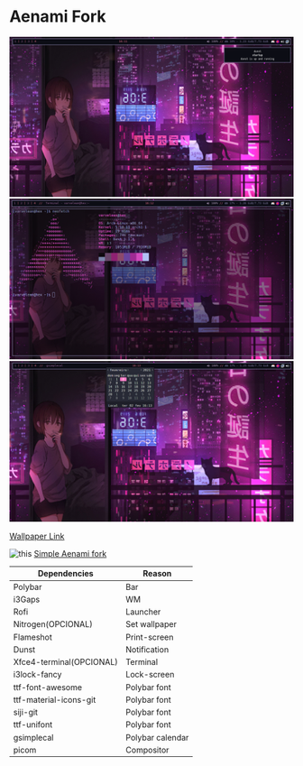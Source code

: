 # Aenami Fork
![Magic?](https://raw.githubusercontent.com/arikushimo/Aenami/master/prints/2021-02-02_16-12.png)
![Magic2.0](https://raw.githubusercontent.com/arikushimo/Aenami/master/prints/2021-02-02_16-13.png)
![Magic](https://raw.githubusercontent.com/arikushimo/Aenami/master/prints/2021-02-02_16-13_1.png)

[Wallpaper Link](https://i.imgur.com/qxf4BrO.jpg)

![this](https://img.shields.io/badge/Only-Fork-violet)
[Simple Aenami fork](https://github.com/joshuah345/linux-dotfiles/tree/master/Aenami/)

| Dependencies | Reason |
| ------ | ------ |
| Polybar | Bar |
| i3Gaps | WM |
| Rofi | Launcher |
| Nitrogen(OPCIONAL) | Set wallpaper|
| Flameshot| Print-screen|
| Dunst|Notification |   
| Xfce4-terminal(OPCIONAL)  | Terminal  |
| i3lock-fancy | Lock-screen |
| ttf-font-awesome | Polybar font |
| ttf-material-icons-git | Polybar font |
| siji-git |Polybar font
| ttf-unifont | Polybar font
| gsimplecal | Polybar calendar
| picom| Compositor

